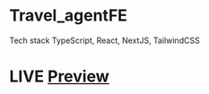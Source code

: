 # Travel_agentFE
Tech stack TypeScript, React, NextJS, TailwindCSS
# LIVE [Preview](https://marcel-travelagent.netlify.app/)
